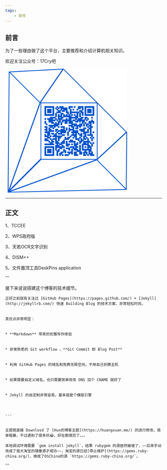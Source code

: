 ```yaml
---
tags:
    - 软件
---
```




## 前言

为了一些理由做了这个平台，主要推荐和介绍计算机相关知识。

欢迎关注公众号：17Cry吧


![](https://github.com/12olive/12olive.github.io/blob/master/img/qrcode_17cry.png)


----------

## 正文
1、TCCEE

2、WPS政府版

3、天若OCR文字识别

4、DISM++

5、文件置顶工具DeskPins application



    
    
'''

接下来说说搭建这个博客的技术细节。  
    
    
    正好之前就有关注过 [GitHub Pages](https://pages.github.com/) + [Jekyll](http://jekyllrb.com/) 快速 Building Blog 的技术方案，非常轻松时尚。


	其优点非常明显：
	

	* **Markdown** 带来的优雅写作体验
	
	
	* 非常熟悉的 Git workflow ，**Git Commit 即 Blog Post**
	
	
	* 利用 GitHub Pages 的域名和免费无限空间，不用自己折腾主机
	
	
	* 如果需要自定义域名，也只需要简单改改 DNS 加个 CNAME 就好了 
	
	
	* Jekyll 的自定制非常容易，基本就是个模版引擎



	---


	主题我直接 Downlosd 了 [Hux的博客主题](https://huangxuan.me/) 的进行修改，简单粗暴，不过遇到了很多坑😂，好在都填完了。。。

	本地调试环境需要 `gem install jekyll`，结果 rubygem 的源居然被墙了，~~后来手动改成了我大淘宝的镜像源才成功~~，淘宝的源已经[停止维护](https://gems.ruby-china.org/)，换成了OSChina的源 `https://gems.ruby-china.org/`。

'''



